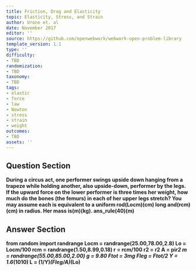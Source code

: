 ```yaml
---
title: Friction, Drag and Elasticity
topic: Elasticity, Stress, and Strain
author: Urone et. al
date: November 2017
editor: ''
source: https://github.com/openwebwork/webwork-open-problem-library
template_version: 1.1
type: ''
difficulty:
- TBD
randomization:
- TBD
taxonomy:
- TBD
tags:
- elastic
- force
- law
- Newton
- stress
- strain
- weight
outcomes:
- TBD
assets: ''
---
```


## Question Section 

<b>
During a circus act, one performer swings upside down hanging from a trapeze while holding another, also upside-down, performer by the legs. If the upward force on the lower performer is three times her weight, how much do the bones (the femurs) in each of her upper legs stretch? You may assume each is equivalent to a uniform rod(Locm)(cm) long and(rcm)(cm) in radius. Her mass is(m)(kg).
ans_rule(40)(m)



## Answer Section

from random import randrange
Locm = randrange(25.00,78.00,2.8)
Lo = Locm/100
rcm = randrange(1.50,8.99,0.18)
r = rcm/100
r2 = r**2
A = pi*r2
m = randrange(55.00,85.00,2.00)
g = 9.80
Ftot = 3*m*g
Fleg = Ftot/2
Y = 1.6*(10**10)
L = (1/Y)*(Fleg/A)*(Lo)